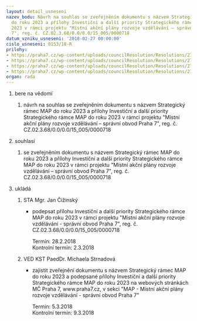 ```yaml
---
layout: detail_usneseni
nazev_bodu: Návrh na souhlas se zveřejněním dokumentu s názvem Strategický rámec MAP
  do roku 2023 a přílohy Investiční a další priority Strategického rámce MAP do roku
  2023 v rámci projektu "Místní akční plány rozvoje vzdělávání – správní obvod Praha
  7", reg. č. CZ.02.3.68/0.0/0.0/15_005/0000718
datum_vzniku_usneseni: '2018-02-27 00:00:00'
cislo_usneseni: 0153/18-R
prilohy:
- https://praha7.cz/wp-content/uploads/councilResolution/Resolutions/27078/export/Duvodova_zprava1~329466.docx
- https://praha7.cz/wp-content/uploads/councilResolution/Resolutions/27078/export/Strategicky_ramec_MAP_druha_aktualizace_02_2018~329465.pdf
- https://praha7.cz/wp-content/uploads/councilResolution/Resolutions/27078/export/Strategicky_ramec_MAP_pril_investice_druha_aktualizace_02_2018~329464.pdf
- https://praha7.cz/wp-content/uploads/councilResolution/Resolutions/27078/export/export~329856.pdf
organ: rada
---
```

<ol id="urzList" class="urzList_view"><li class="urzClass1" id=""><span name="1">bere na vědomí</span><ol class="urzOlClass decimal "><li class="urzClass2" id="" style="text-align: left;"><span><p>návrh na souhlas se zveřejněním dokumentu s názvem Strategický rámec MAP do roku 2023 a přílohy Investiční a další priority Strategického rámce MAP do roku 2023 v rámci projektu "Místní akční plány rozvoje vzdělávání – správní obvod Praha 7", reg. č. CZ.02.3.68/0.0/0.0/15_005/0000718</p></span></li></ol></li><li class="urzClass1" id=""><span name="26">souhlasí</span><ol class="urzOlClass decimal "><li class="urzClass2" id="" style="text-align: left;"><span><p>se zveřejněním dokumentu s názvem Strategický rámec MAP do roku 2023 a přílohy Investiční a další priority Strategického rámce MAP do roku 2023 v rámci projektu "Místní akční plány rozvoje vzdělávání – správní obvod Praha 7", reg. č. CZ.02.3.68/0.0/0.0/15_005/0000718</p></span></li></ol></li><li class="urzClass1" id="urzUkoly"><span name="1">ukládá</span><ol class="urzOlClass"><li class="urzClass2"><span><p>STA Mgr. Jan Čižinský</p></span><ul class="urzUlClass"><li class="urzClass3"><span><p>podepsat přílohu Investiční a další priority Strategického rámce MAP do roku 2023 v rámci projektu "Místní akční plány rozvoje vzdělávání - správní obvod Praha 7", reg. č. CZ.02.3.68/0.0/0.0/15_005/0000718</p></span><span class="urzUkolTermin">  Termín:&nbsp;28.2.2018</span><div class="urzUkolTermin">  Kontrolní termín:&nbsp;2.3.2018</div></li></ul></li><li class="urzClass2"><span><p>VED KST PaedDr. Michaela Strnadová</p></span><ul class="urzUlClass"><li class="urzClass3"><span><p>zajistit zveřejnění dokumentu s názvem Strategický rámec MAP do roku 2023 a podepsané přílohy Investiční a další priority Strategického rámce MAP do roku 2023 na webových stránkách MČ Praha 7, www.praha7.cz, v sekci "MAP - Místní akční plány rozvoje vzdělávání - správní obvod Praha 7"</p></span><span class="urzUkolTermin">  Termín:&nbsp;5.3.2018</span><div class="urzUkolTermin">  Kontrolní termín:&nbsp;9.3.2018</div></li></ul></li></ol></li></ol>